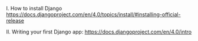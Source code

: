
I. How to install Django 
https://docs.djangoproject.com/en/4.0/topics/install/#installing-official-release

II. Writing your first Django app: 
https://docs.djangoproject.com/en/4.0/intro